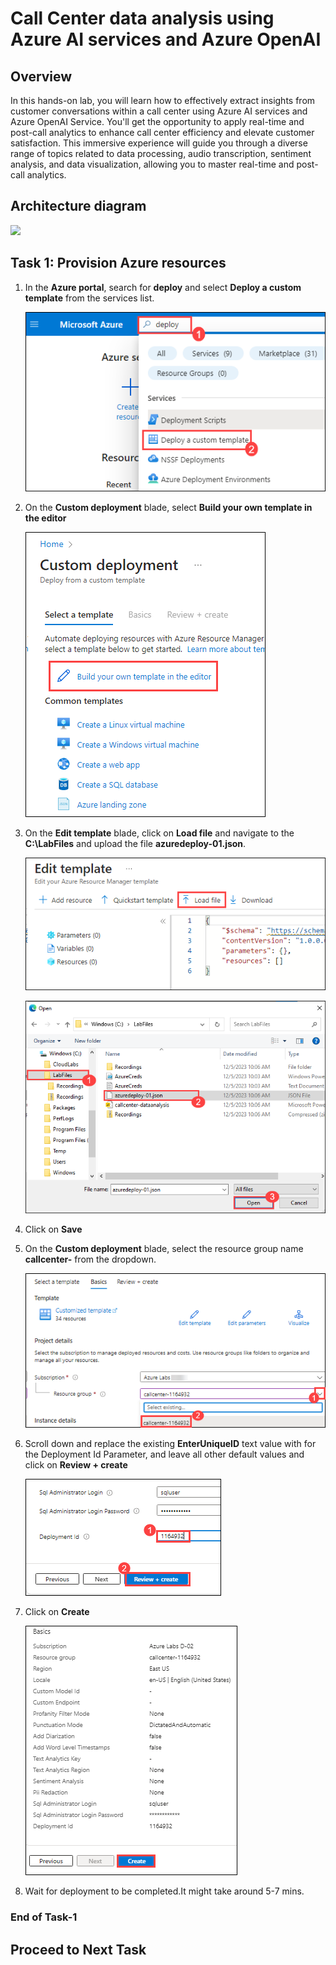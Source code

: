 # Call Center data analysis using Azure AI services and Azure OpenAI 

## Overview
In this hands-on lab, you will learn how to effectively extract insights from customer conversations within a call center using Azure AI services and Azure OpenAI Service. You'll get the opportunity to apply real-time and post-call analytics to enhance call center efficiency and elevate customer satisfaction. This immersive experience will guide you through a diverse range of topics related to data processing, audio transcription, sentiment analysis, and data visualization, allowing you to master real-time and post-call analytics.

## Architecture diagram

 ![](images/archdiag.png)


## Task 1: Provision Azure resources

1. In the **Azure portal**, search for **deploy** and select **Deploy a custom template** from the services list.

   ![](images/s1.png)

1. On the **Custom deployment** blade, select **Build your own template in the editor** 

   ![](images/s2.png)

1. On the **Edit template** blade, click on **Load file** and navigate to the **C:\LabFiles** and upload the file **azuredeploy-01.json**.

   ![](images/s3.png)

   ![](images/s4.png)

1. Click on **Save**

1. On the **Custom deployment** blade, select the resource group name **callcenter-<inject key="Deployment-id" enableCopy="false"></inject>** from the dropdown.

    ![](images/s5.png)

1. Scroll down and replace the existing **EnterUniqueID** text value with **<inject key="Deployment-id" enableCopy="false"></inject>** for the Deployment Id Parameter, and leave all other default values and click on **Review + create**

    ![](images/s6.png)

1. Click on **Create**

   ![](images/s7.png)
   
1. Wait for deployment to be completed.It might take around 5-7 mins.

### End of Task-1

## Proceed to Next Task
